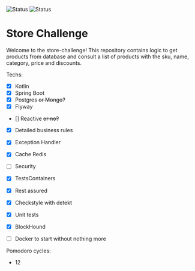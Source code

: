 ![Status](https://github.com/iundarigun/store-challenge/actions/workflows/coroutines-ci.yml/badge.svg)
![Status](https://github.com/iundarigun/store-challenge/actions/workflows/sync-ci.yml/badge.svg)

# Store Challenge

Welcome to the store-challenge! This repository contains logic to get products from database and consult a list of products with the sku, name, category, price and discounts.


Techs:
- [X] Kotlin
- [X] Spring Boot
- [X] Postgres ~~or Mongo?~~
- [X] Flyway
- [] Reactive ~~or no?~~
- [X] Detailed business rules
- [X] Exception Handler
- [X] Cache Redis
- [ ] Security
- [X] TestsContainers
- [X] Rest assured
- [X] Checkstyle with detekt

- [X] Unit tests
- [X] BlockHound
- [ ] Docker to start without nothing more

Pomodoro cycles:
- 12
